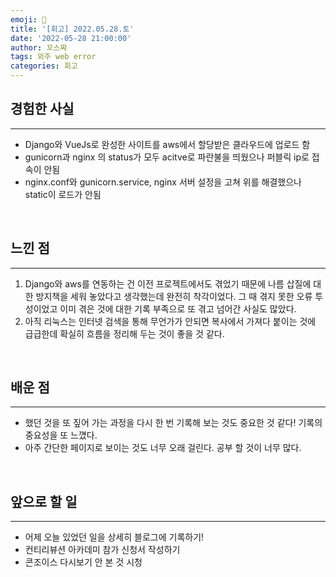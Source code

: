 ```yaml
---
emoji: 📝
title: '[회고] 2022.05.28.토'
date: '2022-05-28 21:00:00'
author: 꼬스쨔
tags: 외주 web error
categories: 회고
---
```


## 경험한 사실
<hr />

- Django와 VueJs로 완성한 사이트를 aws에서 할당받은 클라우드에 업로드 함      
- gunicorn과 nginx 의 status가 모두 acitve로 파란불을 띄웠으나 퍼블릭 ip로 접속이 안됨        
- nginx.conf와 gunicorn.service, nginx 서버 설정을 고쳐 위를 해결했으나 static이 로드가 안됨       

<br>

## 느낀 점
<hr />

 1. Django와 aws를 연동하는 건 이전 프로젝트에서도 겪었기 때문에 나름 삽질에 대한 방지책을 세워 놓았다고 생각했는데 완전히 착각이었다. 그 때 겪지 못한 오류 투성이었고 이미 겪은 것에 대한 기록 부족으로 또 겪고 넘어간 사실도 많았다.         
 2. 아직 리눅스는 인터넷 검색을 통해 무언가가 안되면 복사에서 가져다 붙이는 것에 급급한데 확실히 흐름을 정리해 두는 것이 좋을 것 같다.            

 <br>

## 배운 점
<hr />

 - 했던 것을 또 짚어 가는 과정을 다시 한 번 기록해 보는 것도 중요한 것 같다! 기록의 중요성을 또 느꼈다.
 - 아주 간단한 페이지로 보이는 것도 너무 오래 걸린다. 공부 할 것이 너무 많다.      

 <br>

 ## 앞으로 할 일
 <hr />

  - 어제 오늘 있었던 일을 상세히 블로그에 기록하기!            
  - 컨티리뷰션 아카데미 참가 신청서 작성하기           
  - 콘조이스 다시보기 안 본 것 시청      
  